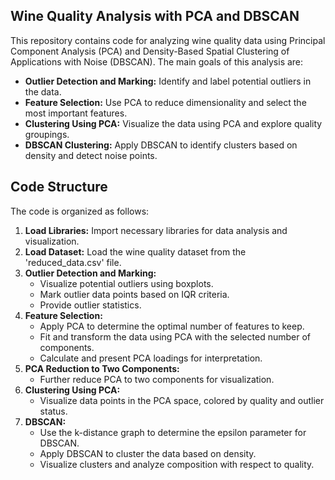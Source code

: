## Wine Quality Analysis with PCA and DBSCAN

This repository contains code for analyzing wine quality data using Principal Component Analysis (PCA) and Density-Based Spatial Clustering of Applications with Noise (DBSCAN). The main goals of this analysis are:

* **Outlier Detection and Marking:** Identify and label potential outliers in the data.
* **Feature Selection:** Use PCA to reduce dimensionality and select the most important features.
* **Clustering Using PCA:** Visualize the data using PCA and explore quality groupings.
* **DBSCAN Clustering:** Apply DBSCAN to identify clusters based on density and detect noise points.

## Code Structure

The code is organized as follows:

1. **Load Libraries:** Import necessary libraries for data analysis and visualization.
2. **Load Dataset:** Load the wine quality dataset from the 'reduced_data.csv' file.
3. **Outlier Detection and Marking:**
   * Visualize potential outliers using boxplots.
   * Mark outlier data points based on IQR criteria.
   * Provide outlier statistics.
4. **Feature Selection:**
   * Apply PCA to determine the optimal number of features to keep.
   * Fit and transform the data using PCA with the selected number of components.
   * Calculate and present PCA loadings for interpretation.
5. **PCA Reduction to Two Components:**
   * Further reduce PCA to two components for visualization.
6. **Clustering Using PCA:**
   * Visualize data points in the PCA space, colored by quality and outlier status.
7. **DBSCAN:**
   * Use the k-distance graph to determine the epsilon parameter for DBSCAN.
   * Apply DBSCAN to cluster the data based on density.
   * Visualize clusters and analyze composition with respect to quality.
